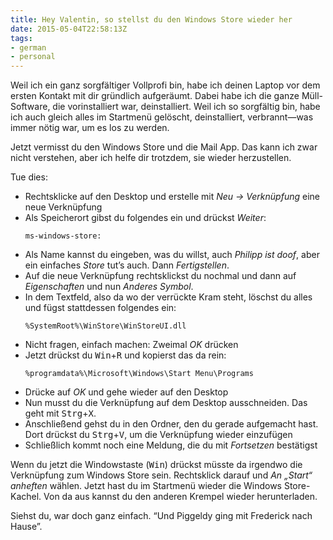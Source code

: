 ```yaml
---
title: Hey Valentin, so stellst du den Windows Store wieder her
date: 2015-05-04T22:58:13Z
tags:
- german
- personal
---
```

Weil ich ein ganz sorgfältiger Vollprofi bin, habe ich deinen Laptop vor dem ersten Kontakt mit dir gründlich aufgeräumt. Dabei habe ich die ganze Müll-Software, die vorinstalliert war, deinstalliert. Weil ich so sorgfältig bin, habe ich auch gleich alles im Startmenü gelöscht, deinstalliert, verbrannt—was immer nötig war, um es los zu werden.

Jetzt vermisst du den Windows Store und die Mail App. Das kann ich zwar nicht verstehen, aber ich helfe dir trotzdem, sie wieder herzustellen.

Tue dies:

<ul>
  <li>
    Rechtsklicke auf den Desktop und erstelle mit <em>Neu → Verknüpfung</em> eine neue Verknüpfung
  </li>
  <li>
    Als Speicherort gibst du folgendes ein und drückst <em>Weiter</em>:<br>
    <pre><code>ms-windows-store:</code></pre>
  </li>
  <li>
    Als Name kannst du eingeben, was du willst, auch <em>Philipp ist doof</em>, aber ein einfaches <em>Store</em> tut’s auch. Dann <em>Fertigstellen</em>.
  </li>
  <li>
    Auf die neue Verknüpfung rechtsklickst du nochmal und dann auf <em>Eigenschaften</em> und nun <em>Anderes Symbol</em>.
  </li>
  <li>
    In dem Textfeld, also da wo der verrückte Kram steht, löschst du alles und fügst stattdessen folgendes ein:<br>
    <pre><code>%SystemRoot%\WinStore\WinStoreUI.dll</code></pre>
  </li>
  <li>
    Nicht fragen, einfach machen: Zweimal <em>OK</em> drücken
  </li>
  <li>
    Jetzt drückst du <kbd>Win</kbd>+<kbd>R</kbd> und kopierst das da rein:<br>
    <pre><code>%programdata%\Microsoft\Windows\Start Menu\Programs</code></pre>
  </li>
  <li>
    Drücke auf <em>OK</em> und gehe wieder auf den Desktop
  </li>
  <li>
    Nun musst du die Verknüpfung auf dem Desktop ausschneiden. Das geht mit <kbd>Strg</kbd>+<kbd>X</kbd>.
  </li>
  <li>
    Anschließend gehst du in den Ordner, den du gerade aufgemacht hast. Dort drückst du <kbd>Strg</kbd>+<kbd>V</kbd>, um die Verknüpfung wieder einzufügen
  </li>
  <li>
    Schließlich kommt noch eine Meldung, die du mit <em>Fortsetzen</em> bestätigst
  </li>
</ul>

Wenn du jetzt die Windowstaste (<kbd>Win</kbd>) drückst müsste da irgendwo die Verknüpfung zum Windows Store sein. Rechtsklick darauf und _An „Start“ anheften_ wählen. Jetzt hast du im Startmenü wieder die Windows Store-Kachel. Von da aus kannst du den anderen Krempel wieder herunterladen.

Siehst du, war doch ganz einfach. “Und Piggeldy ging mit Frederick nach Hause”.
